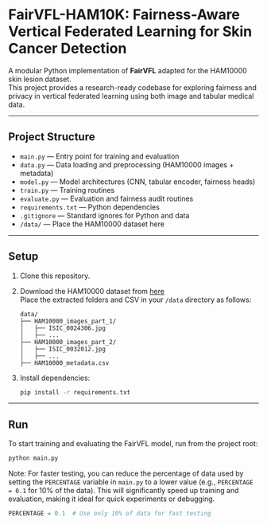 # FairVFL-HAM10K: Fairness-Aware Vertical Federated Learning for Skin Cancer Detection

A modular Python implementation of **FairVFL** adapted for the HAM10000 skin lesion dataset.  
This project provides a research-ready codebase for exploring fairness and privacy in vertical federated learning using both image and tabular medical data.

---

## Project Structure

- `main.py` — Entry point for training and evaluation
- `data.py` — Data loading and preprocessing (HAM10000 images + metadata)  
- `model.py` — Model architectures (CNN, tabular encoder, fairness heads)  
- `train.py` — Training routines  
- `evaluate.py` — Evaluation and fairness audit routines  
- `requirements.txt` — Python dependencies  
- `.gitignore` — Standard ignores for Python and data  
- `/data/` — Place the HAM10000 dataset here

---

## Setup

1. Clone this repository.

2. Download the HAM10000 dataset from [here](https://www.kaggle.com/datasets/kmader/skin-cancer-mnist-ham10000)  
   Place the extracted folders and CSV in your `/data` directory as follows:

    ```
    data/
    ├── HAM10000_images_part_1/
    │   ├── ISIC_0024306.jpg
    │   ├── ...
    ├── HAM10000_images_part_2/
    │   ├── ISIC_0032012.jpg
    │   ├── ...
    ├── HAM10000_metadata.csv
    ```


3. Install dependencies:

    ```bash
    pip install -r requirements.txt
    ```

---

## Run

To start training and evaluating the FairVFL model, run from the project root:

```bash
python main.py
```
Note: For faster testing, you can reduce the percentage of data used by setting the `PERCENTAGE` variable in `main.py` to a lower value (e.g., `PERCENTAGE = 0.1` for 10% of the data). This will significantly speed up training and evaluation, making it ideal for quick experiments or debugging.

```python
PERCENTAGE = 0.1  # Use only 10% of data for fast testing
